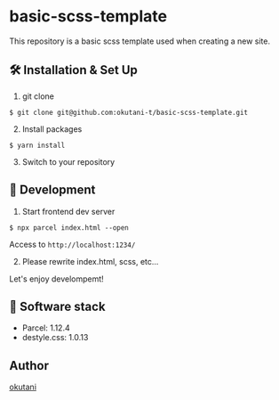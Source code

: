 # basic-scss-template

This repository is a basic scss template used when creating a new site.

## 🛠 Installation & Set Up

1. git clone

```
$ git clone git@github.com:okutani-t/basic-scss-template.git
```

2. Install packages

```
$ yarn install
```

3. Switch to your repository

## 🚀 Development

1. Start frontend dev server

```
$ npx parcel index.html --open
```

Access to `http://localhost:1234/`

2. Please rewrite index.html, scss, etc...

Let's enjoy develompemt!

## 💫 Software stack

* Parcel: 1.12.4
* destyle.css: 1.0.13

## Author

[okutani](http://okutani.net)
